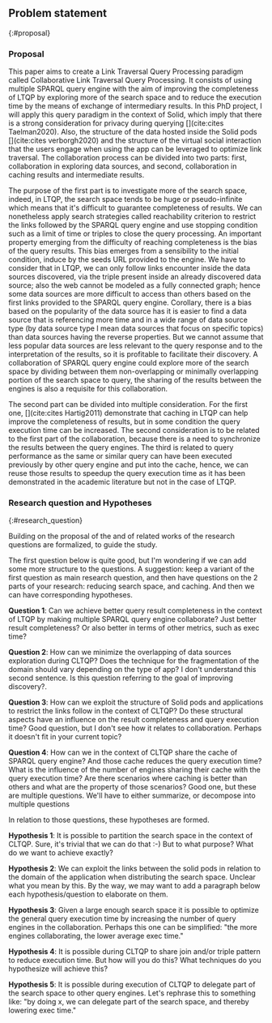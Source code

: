 ## Problem statement
{:#proposal}

### Proposal

This paper aims to create a Link Traversal Query Processing paradigm called
Collaborative Link Traversal Query Processing.
It consists of using multiple SPARQL query engine with the aim of improving the completeness of LTQP
by exploring more of the search space and to reduce the execution time by the means of exchange of intermediary results.
In this PhD project, I will apply this query paradigm in the context of Solid, 
which imply that there is a strong consideration for privacy during querying [](cite:cites Taelman2020). 
Also, the structure of the data hosted inside the Solid pods [](cite:cites verborgh2020) and the structure of the virtual
social interaction that the users engage when using the app can be leveraged to optimize link traversal. 
The collaboration process can be divided into two parts: 
first, collaboration in exploring data sources, and second, collaboration in caching results and intermediate results.

The purpose of the first part is to investigate more of the search space,
indeed, in LTQP, the search space tends to be huge or pseudo-infinite
which means that it's difficult to guarantee completeness of results. 
We can nonetheless apply search strategies called reachability criterion to restrict the links followed by the
SPARQL query engine and use stopping condition such as a limit of time or triples to close the query processing.
An important property emerging from the difficulty of reaching completeness is the bias of the query results. 
This bias emerges from a sensibility to the initial condition, induce by the seeds URL provided to the engine.
We have to consider that in LTQP, we can only follow links encounter inside the data sources discovered,
via the triple present inside an already discovered data source;
also the web cannot be modeled as a fully connected graph;
hence some data sources are more difficult to access than others based on the first links provided to the SPARQL query engine.
Corollary, there is a bias based on the popularity of the data source has it is easier to find a data source that is
referencing more time and in a wide range of data source type (by data source type I mean data sources that focus on specific topics)
than data sources having the reverse properties.
But we cannot assume that less popular data sources are less relevant to the query response and to the
interpretation of the results, so it is profitable to facilitate their discovery.
A collaboration of SPARQL query engine could explore more of the search space by
dividing between them non-overlapping or minimally overlapping portion of the search space to query,
the sharing of the results between the engines is also a requisite for this collaboration.

The second part can be divided into multiple consideration. 
For the first one, [](cite:cites Hartig2011) demonstrate that caching in LTQP can
help improve the completeness of results, but in some condition the query execution time can be increased.
The second consideration is to be related to the first part of the collaboration,
because there is a need to synchronize the results between the query engines. 
The third is related to query performance as the same or similar query can have been executed previously by
other query engine and put into the cache, hence, we can reuse those results to speedup the query execution time as
it has been demonstrated in the academic literature but not in the case of LTQP.

### Research question and Hypotheses
{:#research_question}

Building on the proposal of the [](#proposal) and of related works of the [](#litterature_review) research questions are formalized,
to guide the study. 

<span class="comment" data-author="RT">The first question below is quite good, but I'm wondering if we can add some more structure to the questions.
    A suggestion: keep a variant of the first question as main research question, and then have questions on the 2 parts of your research: reducing search space, and caching. And then we can have corresponding hypotheses.</span>

**Question 1**: Can we achieve better query result completeness in the context of LTQP by making multiple SPARQL query engine collaborate?
<span class="comment" data-author="RT">Just better result completeness? Or also better in terms of other metrics, such as exec time?</span>

**Question 2**: How can we minimize the overlapping of data sources exploration during CLTQP?
Does the technique for the fragmentation of the domain should vary depending on the type of app?
<span class="comment" data-author="RT">I don't understand this second sentence.</span>
<span class="comment" data-author="RT">Is this question referring to the goal of improving discovery?.</span>

**Question 3**: How can we exploit the structure of Solid pods and applications to restrict the links follow in the context of CLTQP?
Do these structural aspects have an influence on the result completeness and query execution time?
<span class="comment" data-author="RT">Good question, but I don't see how it relates to collaboration. Perhaps it doesn't fit in your current topic?</span>

**Question 4**: How can we in the context of CLTQP share the cache of SPARQL query engine? And those cache reduces the query execution time? What is the influence of the number of engines sharing their cache with the query execution time? Are there scenarios where caching is better than others and what are the property of those scenarios?
<span class="comment" data-author="RT">Good one, but these are multiple questions. We'll have to either summarize, or decompose into multiple questions</span>

In relation to those questions, these hypotheses are formed.

**Hypothesis 1**: It is possible to partition the search space in the context of CLTQP.
<span class="comment" data-author="RT">Sure, it's trivial that we can do that :-) But to what purpose? What do we want to achieve exactly?</span>

**Hypothesis 2**: We can exploit the links between the solid pods in relation to the domain of the application when distributing the search space. 
<span class="comment" data-author="RT">Unclear what you mean by this. By the way, we may want to add a paragraph below each hypothesis/question to elaborate on them.</span>

**Hypothesis 3**: Given a large enough search space it is possible to optimize the general query execution time by increasing the number of query engines 
in the collaboration.
<span class="comment" data-author="RT">Perhaps this one can be simplified: "the more engines collaborating, the lower average exec time."</span>

**Hypothesis 4**: It is possible during CLTQP to share join and/or triple pattern to reduce execution time.
<span class="comment" data-author="RT">But how will you do this? What techniques do you hypothesize will achieve this?</span>

**Hypothesis 5**: It is possible during execution of CLTQP to delegate part of the search space to other query engines.
<span class="comment" data-author="RT">Let's rephrase this to something like: "by doing x, we can delegate part of the search space, and thereby lowering exec time."</span>